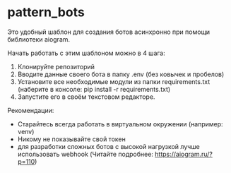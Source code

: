 # pattern_bots
Это удобный шаблон для создания ботов асинхронно при помощи библиотеки aiogram.

Начать работать с этим шаблоном можно в 4 шага:

1. Клонируйте репозиторий
2. Вводите данные своего бота в папку .env (без ковычек и пробелов)
3. Установите все необходимые модули из папки requirements.txt (наберите в консоле: pip install -r requirements.txt)
4. Запустите его в своём текстовом редакторе.

Рекомендации: 
- Старайтесь всегда работать в виртуальном окружении (например: venv)
- Никому не показывайте свой токен
- для разработки сложных ботов с высокой нагрузкой лучше использовать webhook (Читайте подробнее: https://aiogram.ru/?p=110)
  
